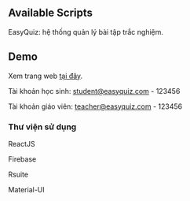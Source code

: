 ## Available Scripts
EasyQuiz: hệ thống quản lý bài tập trắc nghiệm.

## Demo

Xem trang web [tại đây](https://huonggiangbui.github.io/EasyQuiz).

Tài khoản học sinh: student@easyquiz.com - 123456

Tài khoản giáo viên: teacher@easyquiz.com - 123456

### Thư viện sử dụng

ReactJS

Firebase

Rsuite

Material-UI
